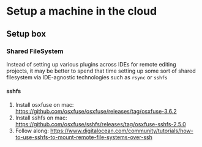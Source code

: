 # Setup a machine in the cloud

## Setup box

### Shared FileSystem

Instead of setting up various plugins across IDEs for remote editing projects, it may be better to spend that time setting up some sort of shared filesystem via IDE-agnostic technologies such as `rsync` or `sshfs`


#### sshfs

1. Install osxfuse on mac: https://github.com/osxfuse/osxfuse/releases/tag/osxfuse-3.6.2
1. Install sshfs on mac: https://github.com/osxfuse/sshfs/releases/tag/osxfuse-sshfs-2.5.0
1. Follow along: https://www.digitalocean.com/community/tutorials/how-to-use-sshfs-to-mount-remote-file-systems-over-ssh
